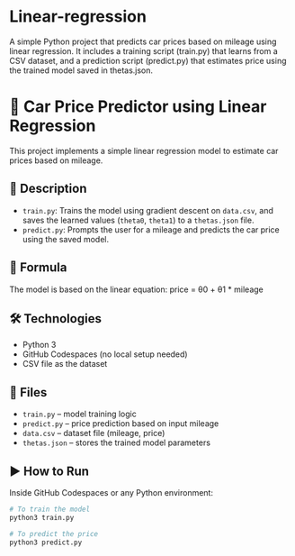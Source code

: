 # Linear-regression
A simple Python project that predicts car prices based on mileage using linear regression. It includes a training script (train.py) that learns from a CSV dataset, and a prediction script (predict.py) that estimates price using the trained model saved in thetas.json.

# 🚗 Car Price Predictor using Linear Regression

This project implements a simple linear regression model to estimate car prices based on mileage.

## 📌 Description

- `train.py`: Trains the model using gradient descent on `data.csv`, and saves the learned values (`theta0`, `theta1`) to a `thetas.json` file.
- `predict.py`: Prompts the user for a mileage and predicts the car price using the saved model.

## 🧠 Formula

The model is based on the linear equation: price = θ0 + θ1 * mileage

## 🛠 Technologies

- Python 3
- GitHub Codespaces (no local setup needed)
- CSV file as the dataset

## 📂 Files

- `train.py` – model training logic
- `predict.py` – price prediction based on input mileage
- `data.csv` – dataset file (mileage, price)
- `thetas.json` – stores the trained model parameters

## ▶️ How to Run

Inside GitHub Codespaces or any Python environment:

```bash
# To train the model
python3 train.py

# To predict the price
python3 predict.py